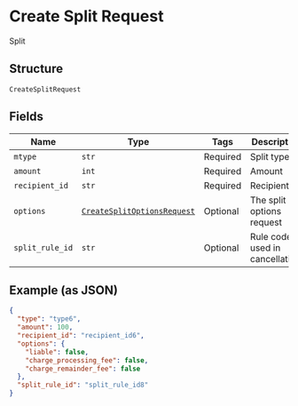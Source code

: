 
# Create Split Request

Split

## Structure

`CreateSplitRequest`

## Fields

| Name | Type | Tags | Description |
|  --- | --- | --- | --- |
| `mtype` | `str` | Required | Split type |
| `amount` | `int` | Required | Amount |
| `recipient_id` | `str` | Required | Recipient id |
| `options` | [`CreateSplitOptionsRequest`](../../doc/models/create-split-options-request.md) | Optional | The split options request |
| `split_rule_id` | `str` | Optional | Rule code used in cancellation. |

## Example (as JSON)

```json
{
  "type": "type6",
  "amount": 100,
  "recipient_id": "recipient_id6",
  "options": {
    "liable": false,
    "charge_processing_fee": false,
    "charge_remainder_fee": false
  },
  "split_rule_id": "split_rule_id8"
}
```

